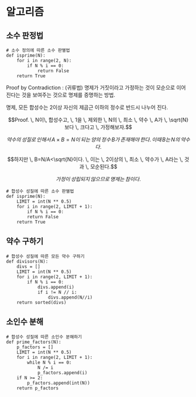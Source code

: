 # 알고리즘

## 소수 판정법

    # 소수 정의에 따른 소수 판별법
    def isprime(N):
        for i in range(2, N):
            if N % i == 0:
                return False
        return True

Proof by Contradiction : (귀류법) 명제가 거짓이라고 가정하는 것이 모순으로 이어진다는 것을 보여주는 것으로 명제를 증명하는 방법.

명제, 모든 합성수는 2이상 자신의 제곱근 이하의 정수로 반드시 나누어 진다.

$$Proof. \, N이\, 합성수고, \, 1을 \, 제외한 \, N의 \, 최소 \, 약수 \, A가 \, \sqrt{N}보다 \, 크다고 \, 가정해보자.$$

$$약수의 \, 성질로 \, 인해서 \, A \times B = N이 \, 되는 \, 양의 \, 정수 \, B가 \, 존재해야 \, 한다. \, 이때 \, B는 \, N의 \, 약수다.$$

$$하지만 \, B=N/A<\sqrt{N}이다. \, 이는 \, 2이상의 \, 최소 \, 약수가 \, A라는 \, 것과 \, 모순된다.$$

$$가정이 \, 성립되지 \, 않으므로 \, 명제는 \, 참이다.$$

    # 합성수 성질에 따른 소수 판별법
    def isprime(N):
        LIMIT = int(N ** 0.5)
        for i in range(2, LIMIT + 1):
            if N % i == 0:
            return False
        return True

## 약수 구하기

    # 합성수 성질에 따른 모든 약수 구하기
    def divisors(N):
        divs = []
        LIMIT = int(N ** 0.5)
        for i in range(2, LIMIT + 1):
            if N % i == 0:
                divs.append(i)
                if i != N // i:
                    divs.append(N//i)
        return sorted(divs)

## 소인수 분해

    # 합성수 성질에 따른 소인수 분해하기
    def prime_factors(N):
        p_factors = []
        LIMIT = int(N ** 0.5)
        for i in range(2, LIMIT + 1):
            while N % i == 0:
                N /= i
                p_factors.append(i)
        if N >= 2:
            p_factors.append(int(N))
        return p_factors
